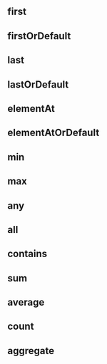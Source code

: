 ## first

## firstOrDefault

## last

## lastOrDefault

## elementAt

## elementAtOrDefault

## min

## max

## any

## all

## contains

## sum

## average

## count

## aggregate
